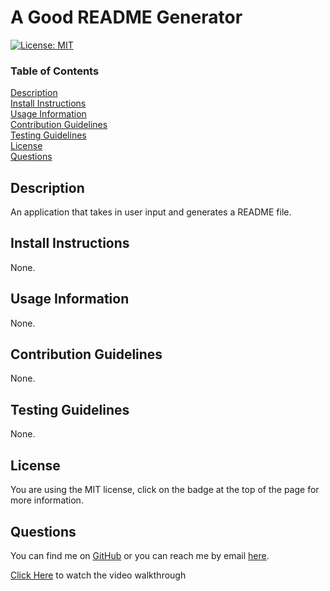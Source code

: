 
# A Good README Generator

[![License: MIT](https://img.shields.io/badge/License-MIT-yellow.svg)](https://opensource.org/licenses/MIT)

### Table of Contents  
[Description](#Description)\
[Install Instructions](#Install-Instructions)\
[Usage Information](#Usage-Information)\
[Contribution Guidelines](#Contribution-Guidelines)\
[Testing Guidelines](#Testing-Guidelines)\
[License](#License)\
[Questions](#Questions)



## Description
An application that takes in user input and generates a README file.


## Install Instructions
None.


## Usage Information
None.


## Contribution Guidelines
None.


## Testing Guidelines
None.


## License
You are using the MIT license, click on the badge at the top of the page for more information.


## Questions
You can find me on [GitHub](https://github.com/AdamAranha) or you can reach me by email [here](mailto:a3aranha@gmail.com).

[Click Here](https://drive.google.com/file/d/1oWFrDqt1xFG_7mH1iwC5eMszj8oikwWX/view?usp=sharing) to watch the video walkthrough
